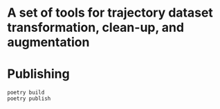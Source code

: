 # A set of tools for trajectory dataset transformation, clean-up, and augmentation

# Publishing
```
poetry build
poetry publish
```